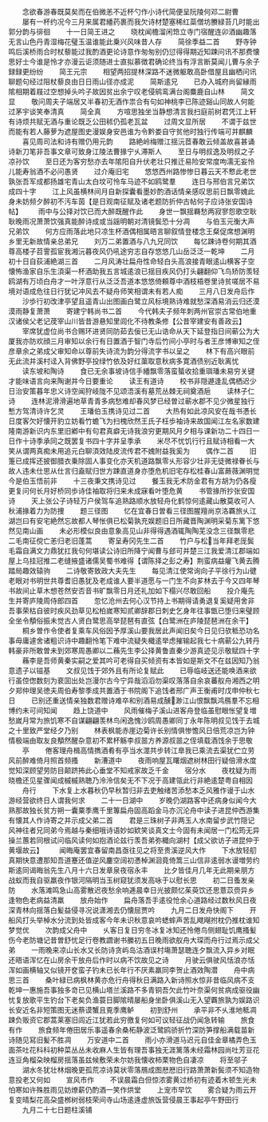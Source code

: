<!-- { "loadSidebar": true } -->
　　念欲春游春既莫矣而在伯微恙不近杯勺作小诗代简便呈阮陵何邓二尉曹
　　屡有一杯约况今三月来属君繙药裹而我欠诗材楚塞稀红蘂僧坊賸緑苔几时能出郭分韵与徘徊
　　十一日简王进之
　　晓枕闻檐溜闲筇立寺门宿醒连卯酒幽趣落无言山色丹青湿梅花璧玉温谁能此乗兴风味昔人存
　　简徐季益二首
　　野寺钟鸣后溪桥雨合时杖藜能过我酌酒更论诗意作匆匆别仍愆得得期近知踈问讯不那费懐思好士今谁是怜才亦漫云讵须随进士直拟慕徴君确论终当有浮言断莫闻儿曹与余子録録更纷纷
　　简王元宗
　　相望两招提林深路不迷微躯敢高卧借屋且幽栖问讯聊题句经过阻杖藜良由日日雨山径亦成泥
　　简斯逺兄
　　已办入城府尚留縁雨隂相期着屐过空想掉头吟子故因贫出余宁叹老侵鹓鸾满台阁麋鹿自山林
　　简文显
　　敬问周夫子端居又半春初无酒作祟合有句如神桃李已陈迹谿山同故人何能过茅宇谈笑奉清真
　　简全真
　　方喧思独坐当静想清言我扫庭前树君凭江上轩有诗烦共赋无酒与重论既乏公田秫仍孤老瓦盆
　　过周文显所居
　　不谓于兹世而能有若人藤萝为遮屋图史漫娱身安邑谁为令黔娄自守贫他时独行传端可并麒麟
　　喜见周司法和诗有赠仍用元韵
　　路絶岭梅赠江揺沅茝春敢云倾盖故喜甚诵诗新刀笔非吾事文章可致身江陵法曹掾宁乆滞斯人
　　至日与明叔逸及明叔之子凉孙饮
　　至日还为客穷愁亦去年隂阳自升伏老壮只推迁易险安常度呴濡无妄怜儿能寿翁酒不必问愚贤
　　过介庵旧宅
　　悠悠西州路惨惨日暮云天不慗此老世孰张吾军成都扬雄宅青山太白坟可怜车马迹不如鸥鹭羣
　　连日与邢伯言兄弟饮成四十字
　　江上风虽横林间月自新探囊看墨妙酌酒话情亲感叹思前日飘零媿此身未妨频夕醉初不汚车茵【是日观南征赋及诸老题防折仲古帖何子应诗张安国诗帖】
　　雨中与公择对饮已而大醉既醒作此
　　身世一飘揺羇愁两寂寥怨歌空耿耿晚雨况萧萧饮强真能醉诗成或当謡明朝对清镜鬓恐十分凋
　　与伯玉元衡大声兄弟饮
　　何方应雨落此地只凉生杯酒偶相属晤言聊叙情登楼念王粲促席想渊明乡里无新故情亲总弟兄
　　刘万二弟置酒与八九兄同饮
　　每忆踈诗卷何期其酒尊高楼子苕霅孤宦我湘沅暮夜风仍吼途穷志自存悠悠几山岳泛泛一乾坤
　　二月初十日自荻浦絶湖三首
　　二月风涛壮扁舟性命轻白头高浪接青眼逺山横客子空懐怖渔家自乐生湏渠一杯酒助我五言城逺浪已揺目疾风仍打头翩翻仰飞鸟矫防羡轻鸥湖有万顷白舟才一叶浮意行从泛泛吾道本悠悠倚頼尊中酒枝梧卷里诗贫嗟居不易境对语成危往日行犹记冲风去不疑舟师笑相谓未有若人痴
　　三月八日发舟后作
　　沙歩行初改津亭望且遥青山出图画白鹭立风标境熟诗难就愁深酒易消云归还漠漠雨静复萧萧
　　寄建宁韩尚书二首
　　今代韩夫子频年刺两州官崇古常伯地重汉诸侯父老记荗宰山川皆昔游悬知里闾化不待教条修【公昔宰建安有善政云】
　　宰席犹虚位尚书合赐环进贤同防茹去佞已无山诰命从天下延登指日间蕲公为大厦我亦防欢顔三月审知以余行有日置酒于智门寺后竹间小亭时与者王彦博审知之侄彦章余之弟成父审知命以尊前失诗流为韵分得流字书以呈之
　　林下有高兴眼前无此流并溪村迳入背佛野亭投绿竹依及好红蕖取意秋病多寛酒债别近耿离忧
　　读东坡和陶诗
　　食已无余事坡诗信手繙飘零落蛮蜑收拾重璵璠未易穷关键才能味语言向来陶谢并今日要重论
　　读王有道诗
　　校书非隠遯逢乱偶栖迟少日治安策暮年忠义诗空闻狩岐陇不见颂浯溪有墓荒丛棘无祠奠酒巵
　　读林子仁诗
　　连林泥滑滑遍地草青青多病愁难却春风梦已经曽过蕲水郡不见少微星独行慙方驾清诗许乞灵
　　王璠伯玉携诗见过二首
　　大热有如此凉风安在哉书慿长日度客欠好懐开豹立妨看竹蟾飞为扫槐欣然王氏子枉歩袖诗来故国闻江左名家数建隆南游新识内东里旧鄕中有句君真癖无诗我浪穷更期风月夕相与课新功二十四日一日作十诗季承同之既罢复书四十字并呈季承
　　米尽不忧饥行行且赋诗相看一大笑从谓两真痴未用追元白聊湏效陆皮流传君不媿附益我奚为
　　偶作二首
　　旧箑已成挥还披御腊衣乗除固人事变化亦天机道路飘零乆形容少壮非无徒微禄眷长与故人违未仕思从仕言归盍赋归世方踈直道身亦堕危机旧宅存松桂春山富蕨薇渊明觉今是伯玉悟前非
　　十三夜秉文携诗见过
　　餐玉我无术防金君有方胡为仍各瘦更复问何长月好桥同歩诗佳袖取将归来未成寐看叶堕危黄
　　书管掾所抄张安国诗
　　天上张公子诗轻万户侯驾车追熟路顺水放轻舟化鹤惊何逺藏山散莫收可人秋浦掾着力为防捜
　　题三径图
　　忆在宜春日曽看三径图腥羶尚京洛覉旅乆江湖岂曰有安宅絶然忘故都人琴怅俱已松菊孰充娱题旧日所藏晋陶渊明采菊东篱下悠然见南山画
　　未必形模似良由意象高见山非得得遇酒辄陶陶芜没念三径飘零悲二毛南征傥亡恙归老旧蓬蒿
　　寄呈寿冈先生二首
　　竹户与松当年拜老厐鬓毛霜自满文力鼎犹扛我句何堪读公诗旧所降宁闻曹与郐可并楚三江我爱清江郡端如屋上乌挂冠推二老缝掖盛诸儒吴蜀书难得【谓陈择之彭之寿】荆蛮病益癯飞黄去腾踏局趣效辕驹
　　二诗敬寄致政大夫先生
　　每见清江使常询向子平徐行为山徤老眼对书明世共尊耆旧愚犹及老成谁人要半道愿与一门生不向芗林去于今又四年琴书故间止草木想苍然安否音书旷飘零日月还礼加如下榻兴尽敢回船
　　投介庵先生并寄庐陵周侍郎四首
　　忽忆沧州去何心汉节持上书期得请勇退复奚疑用舍非吾事荣枯自彼时疾风劲草见松柏嵗寒知贰卿辞郡日刺史乞身年往事甑已堕归来璧顾全坐令頺俗振未觉古人贤白鹭思高举琵琶有直弦【白鹭洲在庐陵琵琶洲在余干】
　　桐乡曽作令使者复乘车风俗因予厚溪山要我居此声闻旧矣今日见归欤秪恐功名事毋庸遽舍诸粗识诗中趣翻怜笔下难中流疑失檝逺举虑摧输起我七十病蕲公九转丹韩豪非所敢曽未到郊寒周愚卿以二蘓先生李公择黄鲁直秦少游真迹见示敬赋四十字
　　蘓李是吾师黄秦实嗣之爱其吟可老得自买倾资有本皆如是斯文不在兹因知乃翁意遗子以镃基
　　文叔见饯于郊外且有所论复赋此
　　已辱临岐送还能唤酒来欲行虽倥偬数刻为裵囬出处岂漫尔古今宁异哉滔滔勿渠叹落落自余哀蕃舣舟湘西之明夕郑仲理吴徳夫周伯寿黎季成共置酒于书院阁下追饯者邢广声王衡甫时戊申仲秋七日
　　已别还重送情亲独数君赠诗难卒和别酒易成醺渺江山恨飘飘鸿鴈羣不忘相博约未可间知闻
　　趋上饶道中
　　风雨催梅子溪山进客舟登临虽慰眼怅望复増愁嵗月常为旅饥寒不自谋翩翩羡林鸟闲逸愧沙鸥周愚卿同丁永年陈明叔见饯于去城之十里致严堂经夕乃别
　　林表枫能赤崖边菊许长别情俱惨憺风日倍荒凉岂为钟情极端由取友良頺然醒杂意初不累杯觞李叔噐方养源叔噐之侄填载酒饯余于思敬
　　亭
　　倦客理舟楫高情擕酒肴有亭当水澨共步转江臯我已乘流去渠犹伫立劳风前醉难倚月照首频搔
　　新漕道中
　　夜雨响屋瓦曙烟遮树林田行疑倍滑水度觉知深顾望劳防目颠跻抪此心垂堂不知戒家故乏千金
　　宿分水
　　夜枕疑为雨晓檐还见星骤闻成槭槭熟聴乃泠泠信矣无不下况于高建瓴此行非絶逺楚粤自相因
　　舟行
　　下水复上水暮秋仍早秋暂归非去吏触绪苦添愁本乏风雅作谩于山水游经营欲终日人谓我何求
　　二十一日湖中
　　岁晚仍湖路客中还病身似闻今大熟那故独长贫方朔一囊粟季鹰千里篿扁舟固高蹈金马亦沉沦舟中读子进昆仲西游集有懐其人作诗寄之并示成父弟二首
　　君是三珠树子非两玉人水南留步武竹隠记风神往者兄同弟今焉越与秦细哦诗语妙如欵笑谈真文士今固有未闻居一门松筠无异操兰蕙若同根试问临风读何如抱酒论兹行羡吾弟弥檝向湖村【成父欲访子进昆仲于黄堰故云】
　　闻晦庵罢宜春留南昌亟往见之将至贵溪逆风大作
　　下水放轻舠真期快意遭那知吾道蹇还值逆风鏖空阔初慿棹渊洄竟倚篙三山信非逺弱水谩増劳约斯逺同谒晦翁先生八月十六日发章泉夜宿永丰
　　比夕皆佳月几年无此期亲朋方战蚁而我自驱羸夜作银河隔明当玉树窥犹须发高咏于以慰长思
　　初二日蚤发亲防
　　水落滩鸣急山高雾散迟夜愁余响逓晨幸日光披颇忆茱萸饮还思薏苡赍异乡逢物色老病益清羸
　　放舟始作
　　扁舟落吾手逺役怆余心道路经过数秋风日夜深青林向揺落白髪益侵寻况说潇湘去仍懐屈贾吟
　　九月二日发舟快阁下
　　开船风打头举棹水分流到处皆成客今年未识秋意哀吟蟋蟀声苦乱飕飗拊枕仍推枕谁知梦觉优
　　次韵成父舟中
　　乆客日复日穷冬冰复冰知还怜倦鸟侧翅耻饥鹰搔髪伤今老防塘记昔曽舒忧足行卷教讇谢书縢初五日晚雨欲舣舟大琛而舟行过焉示成父弟
　　一雨晚来凉山长水又长防诗贪屿岛沽酒误村塲萧瑟聴连夕飘流入异乡对眠还晤语浑忆在山房余干放舟后作时以病不饮故见之诗
　　月驶云俱驶风恬浪亦恬浑如画横轴又似镜开奁蛮子钓未已长年行不厌素羸同李贺止酒效陶潜
　　舟中病思三首
　　桑叶緑已病枫林黄亦危行舟得秋日满路入新诗照水惊非昔临风病不支乾坤一惠施吾事独多竒已见横山塔兰溪路不多青铜吾欠此竹叶奈渠何贫病成驱役幽忧复放歌平生钓台下老矣负渔蓑日脚隂晴屡船身坐卧俱溪山无入望覉旅孰为娱路识长安近名非短策图无迷蔡谟蟹且覔季鹰鲈
　　初到舒州
　　承平非不乆淮地秪凋踈负贩资它郡蒿莱塞旧闾近江犹若此穷徼复何如可议轻征战仍闻急转输
　　旅食有作
　　旅食频年倦田居乐事遥春余桑柘静波泛鹭鸥骄折竹深防笋撑船满载苗新诗随见冩旧髪不胜凋
　　万安道中二首
　　雨小亦滑道马迟元自佳金章橘弄色玉面茶吐花科科初种菜丛丛未收麻人生皆有理吾事独无涯篱落未经霜林园尚吐芳豆花连豆角榴朶映榴房揺落虽兹候敷荣未尔妨我懐收柿栗物色自凄凉
　　将至邬子
　　湖水冬犹壮林烟晚更孤荒凉诗莫状零落鴈成图厯厯旧行路萧萧新鬓须不知造物意投老又何如
　　宣风市作
　　不误晨霜白但惊浓雾黄过桥初有迹着木顿生光未怕寒如许殊胜雨见妨燎薪仍酌酒一笑作烘堂
　　上宠市早饮
　　雾合疑为雨云开复变晴梨花高朶盛桞树弱枝荣间寺山场逺逄虚旅饭营侵晨王事起亭午野田行
　　九月二十七日题柱溪铺
